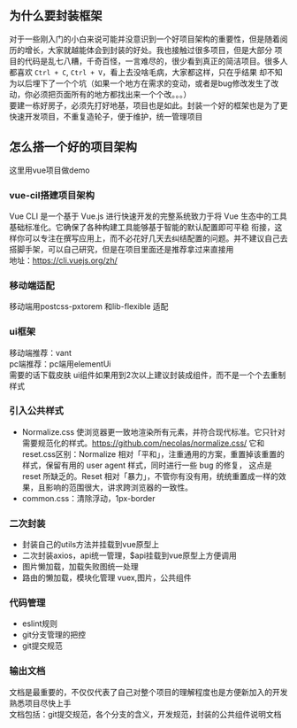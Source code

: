 ## 为什么要封装框架
对于一些刚入门的小白来说可能并没意识到一个好项目架构的重要性，但是随着阅历的增长，大家就越能体会到封装的好处。我也接触过很多项目，但是大部分
项目的代码是乱七八糟，千奇百怪，一言难尽的，很少看到真正的简洁项目。很多人都喜欢 `Ctrl + C`, `Ctrl + V`，看上去没啥毛病，大家都这样，只在乎结果
却不知为以后埋下了一个个坑（如果一个地方在需求的变动，或者是bug修改发生了改动，你必须把页面所有的地方都找出来一个个改。。。）  
要建一栋好房子，必须先打好地基，项目也是如此。封装一个好的框架也是为了更快速开发项目，不重复造轮子，便于维护，统一管理项目

## 怎么搭一个好的项目架构
这里用vue项目做demo

### vue-cil搭建项目架构
Vue CLI 是一个基于 Vue.js 进行快速开发的完整系统致力于将 Vue 生态中的工具基础标准化。它确保了各种构建工具能够基于智能的默认配置即可平稳
衔接，这样你可以专注在撰写应用上，而不必花好几天去纠结配置的问题。并不建议自己去搭脚手架，可以自己研究，但是在项目里面还是推荐拿过来直接用  
地址：https://cli.vuejs.org/zh/

### 移动端适配
移动端用postcss-pxtorem 和lib-flexible 适配

### ui框架
移动端推荐：vant  
pc端推荐：pc端用elementUi  
需要的话下载皮肤
ui组件如果用到2次以上建议封装成组件，而不是一个个去重制样式

### 引入公共样式
- Normalize.css 使浏览器更一致地渲染所有元素，并符合现代标准。它只针对需要规范化的样式。https://github.com/necolas/normalize.css/
它和reset.css区别：Normalize 相对「平和」，注重通用的方案，重置掉该重置的样式，保留有用的 user agent 样式，同时进行一些 bug 的修复，
这点是 reset 所缺乏的。Reset 相对「暴力」，不管你有没有用，统统重置成一样的效果，且影响的范围很大，讲求跨浏览器的一致性。
- common.css：清除浮动，1px-border

### 二次封装
- 封装自己的utils方法并挂载到vue原型上
- 二次封装axios，api统一管理，$api挂载到vue原型上方便调用
- 图片懒加载，加载失败图统一处理
- 路由的懒加载，模块化管理 vuex,图片，公共组件

### 代码管理
- eslint规则
- git分支管理的把控
- git提交规范

### 输出文档
文档是最重要的，不仅仅代表了自己对整个项目的理解程度也是方便新加入的开发熟悉项目尽快上手  
文档包括：git提交规范，各个分支的含义，开发规范，封装的公共组件说明文档
